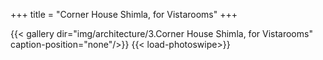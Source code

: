 +++
title = "Corner House Shimla, for Vistarooms"
+++

{{< gallery dir="img/architecture/3.Corner House Shimla, for Vistarooms" caption-position="none"/>}} {{< load-photoswipe>}}